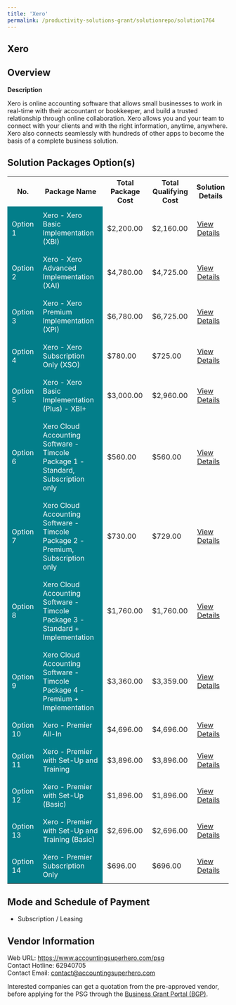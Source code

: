 ```yaml
---
title: 'Xero'
permalink: /productivity-solutions-grant/solutionrepo/solution1764
---
```


## Xero

## Overview

**Description**

Xero is online accounting software that allows small businesses
to work in real-time with their accountant or bookkeeper, and
build a trusted relationship through online collaboration. Xero
allows you and your team to connect with your clients and with
the right information, anytime, anywhere. Xero also connects
seamlessly with hundreds of other apps to become the basis of
a complete business solution.

## Solution Packages Option(s)

<table>
<tr>
<th><b>No.</b></th>
<th><b>Package Name</b></th>
<th><b>Total Package Cost</b></th>
<th><b>Total Qualifying Cost</b></th>
<th><b>Solution Details</b></th>
</tr>
<tr>
<td style='padding: 10px; background-color: #037E8A; color: #FFFFFF;'>Option 1</td>
<td style='padding: 10px; background-color: #037E8A; color: #FFFFFF;'>Xero - Xero Basic Implementation (XBI)</td>
<td style='padding: 10px;'>$2,200.00</td>
<td style='padding: 10px;'>$2,160.00</td>
<td style='padding: 10px;'><a href='https://www.gobusiness.gov.sg/images/psg/Desensitised_MFP_Annex_3_CR_wef_2_Sept_2021_Part_1.pdf' target='_blank'>View Details</a></td>
</tr>
<tr>
<td style='padding: 10px; background-color: #037E8A; color: #FFFFFF;'>Option 2</td>
<td style='padding: 10px; background-color: #037E8A; color: #FFFFFF;'>Xero - Xero Advanced Implementation (XAI)</td>
<td style='padding: 10px;'>$4,780.00</td>
<td style='padding: 10px;'>$4,725.00</td>
<td style='padding: 10px;'><a href='https://www.gobusiness.gov.sg/images/psg/Desensitised_MFP_Annex_3_CR_wef_2_Sept_2021_Part_2.pdf' target='_blank'>View Details</a></td>
</tr>
<tr>
<td style='padding: 10px; background-color: #037E8A; color: #FFFFFF;'>Option 3</td>
<td style='padding: 10px; background-color: #037E8A; color: #FFFFFF;'>Xero - Xero Premium Implementation (XPI)</td>
<td style='padding: 10px;'>$6,780.00</td>
<td style='padding: 10px;'>$6,725.00</td>
<td style='padding: 10px;'><a href='https://www.gobusiness.gov.sg/images/psg/Desensitised_MFP_Annex_3_CR_wef_2_Sept_2021_Part_3.pdf' target='_blank'>View Details</a></td>
</tr>
<tr>
<td style='padding: 10px; background-color: #037E8A; color: #FFFFFF;'>Option 4</td>
<td style='padding: 10px; background-color: #037E8A; color: #FFFFFF;'>Xero - Xero Subscription Only (XSO)</td>
<td style='padding: 10px;'>$780.00</td>
<td style='padding: 10px;'>$725.00</td>
<td style='padding: 10px;'><a href='https://www.gobusiness.gov.sg/images/psg/Desensitised_MFP_Annex_3_CR_wef_2_Sept_2021_Part_4.pdf' target='_blank'>View Details</a></td>
</tr>
<tr>
<td style='padding: 10px; background-color: #037E8A; color: #FFFFFF;'>Option 5</td>
<td style='padding: 10px; background-color: #037E8A; color: #FFFFFF;'>Xero - Xero Basic Implementation (Plus) - XBI+</td>
<td style='padding: 10px;'>$3,000.00</td>
<td style='padding: 10px;'>$2,960.00</td>
<td style='padding: 10px;'><a href='https://www.gobusiness.gov.sg/images/psg/Desensitised_MFP_Annex_3_CR_wef_2_Sept_2021_Part_5.pdf' target='_blank'>View Details</a></td>
</tr>
<tr>
<td style='padding: 10px; background-color: #037E8A; color: #FFFFFF;'>Option 6</td>
<td style='padding: 10px; background-color: #037E8A; color: #FFFFFF;'>Xero Cloud Accounting Software - Timcole Package 1 - Standard, Subscription only</td>
<td style='padding: 10px;'>$560.00</td>
<td style='padding: 10px;'>$560.00</td>
<td style='padding: 10px;'><a href='https://www.gobusiness.gov.sg/images/psg/Desensitised_Timcole_Annex_3_CR_wef_26_August_2021_Part_1.pdf' target='_blank'>View Details</a></td>
</tr>
<tr>
<td style='padding: 10px; background-color: #037E8A; color: #FFFFFF;'>Option 7</td>
<td style='padding: 10px; background-color: #037E8A; color: #FFFFFF;'>Xero Cloud Accounting Software - Timcole Package 2 - Premium, Subscription only</td>
<td style='padding: 10px;'>$730.00</td>
<td style='padding: 10px;'>$729.00</td>
<td style='padding: 10px;'><a href='https://www.gobusiness.gov.sg/images/psg/Desensitised_Timcole_Annex_3_CR_wef_26_August_2021_Part_2.pdf' target='_blank'>View Details</a></td>
</tr>
<tr>
<td style='padding: 10px; background-color: #037E8A; color: #FFFFFF;'>Option 8</td>
<td style='padding: 10px; background-color: #037E8A; color: #FFFFFF;'>Xero Cloud Accounting Software - Timcole Package 3 - Standard + Implementation</td>
<td style='padding: 10px;'>$1,760.00</td>
<td style='padding: 10px;'>$1,760.00</td>
<td style='padding: 10px;'><a href='https://www.gobusiness.gov.sg/images/psg/Desensitised_Timcole_Annex_3_CR_wef_26_August_2021_Part_3.pdf' target='_blank'>View Details</a></td>
</tr>
<tr>
<td style='padding: 10px; background-color: #037E8A; color: #FFFFFF;'>Option 9</td>
<td style='padding: 10px; background-color: #037E8A; color: #FFFFFF;'>Xero Cloud Accounting Software - Timcole Package 4 - Premium + Implementation</td>
<td style='padding: 10px;'>$3,360.00</td>
<td style='padding: 10px;'>$3,359.00</td>
<td style='padding: 10px;'><a href='https://www.gobusiness.gov.sg/images/psg/Desensitised_Timcole_Annex_3_CR_wef_26_August_2021_Part_4.pdf' target='_blank'>View Details</a></td>
</tr>
<tr>
<td style='padding: 10px; background-color: #037E8A; color: #FFFFFF;'>Option 10</td>
<td style='padding: 10px; background-color: #037E8A; color: #FFFFFF;'>Xero - Premier All-In</td>
<td style='padding: 10px;'>$4,696.00</td>
<td style='padding: 10px;'>$4,696.00</td>
<td style='padding: 10px;'><a href='https://www.gobusiness.gov.sg/images/psg/Desensitised_Central_Management_20200563_Annex_3_Part_1.pdf' target='_blank'>View Details</a></td>
</tr>
<tr>
<td style='padding: 10px; background-color: #037E8A; color: #FFFFFF;'>Option 11</td>
<td style='padding: 10px; background-color: #037E8A; color: #FFFFFF;'>Xero - Premier with Set-Up and Training </td>
<td style='padding: 10px;'>$3,896.00</td>
<td style='padding: 10px;'>$3,896.00</td>
<td style='padding: 10px;'><a href='https://www.gobusiness.gov.sg/images/psg/Desensitised_Central_Management_20200563_Annex_3_Part_2.pdf' target='_blank'>View Details</a></td>
</tr>
<tr>
<td style='padding: 10px; background-color: #037E8A; color: #FFFFFF;'>Option 12</td>
<td style='padding: 10px; background-color: #037E8A; color: #FFFFFF;'>Xero - Premier with Set-Up (Basic)</td>
<td style='padding: 10px;'>$1,896.00</td>
<td style='padding: 10px;'>$1,896.00</td>
<td style='padding: 10px;'><a href='https://www.gobusiness.gov.sg/images/psg/Desensitised_Central_Management_20200563_Annex_3_Part_3.pdf' target='_blank'>View Details</a></td>
</tr>
<tr>
<td style='padding: 10px; background-color: #037E8A; color: #FFFFFF;'>Option 13</td>
<td style='padding: 10px; background-color: #037E8A; color: #FFFFFF;'>Xero - Premier with Set-Up and Training (Basic)</td>
<td style='padding: 10px;'>$2,696.00</td>
<td style='padding: 10px;'>$2,696.00</td>
<td style='padding: 10px;'><a href='https://www.gobusiness.gov.sg/images/psg/Desensitised_Central_Management_20200563_Annex_3_Part_4.pdf' target='_blank'>View Details</a></td>
</tr>
<tr>
<td style='padding: 10px; background-color: #037E8A; color: #FFFFFF;'>Option 14</td>
<td style='padding: 10px; background-color: #037E8A; color: #FFFFFF;'>Xero - Premier Subscription Only</td>
<td style='padding: 10px;'>$696.00</td>
<td style='padding: 10px;'>$696.00</td>
<td style='padding: 10px;'><a href='https://www.gobusiness.gov.sg/images/psg/Desensitised_Central_Management_20200563_Annex_3_Part_5.pdf' target='_blank'>View Details</a></td>
</tr>
</table>

## Mode and Schedule of Payment

 - Subscription / Leasing

## Vendor Information

 Web URL: https://www.accountingsuperhero.com/psg<br>Contact Hotline: 62940705 <br>Contact Email: contact@accountingsuperhero.com <br>

Interested companies can get a quotation from the pre-approved vendor, before applying for the PSG through the <a href='https://www.businessgrants.gov.sg/' target='_blank' rel='noopener'>Business Grant Portal (BGP)</a>.

<script src="/jquery/resize-tables.js"></script>

